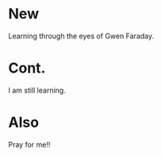 # New

Learning through the eyes of Gwen Faraday.

# Cont.

I am still learning.

# Also

Pray for me!!

